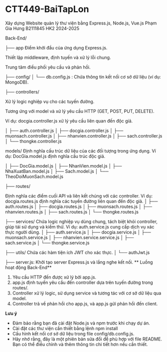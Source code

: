 # CTT449-BaiTapLon
Xây dựng Website quản lý thư viện bằng Express.js, Node.js, Vue.js
Phạm Gia Hưng B2111845 HK2 2024-2025

Back-End/

├── app
Điểm khởi đầu của ứng dụng Express.js.

Thiết lập middleware, định tuyến và xử lý lỗi chung.

Trung tâm điều phối yêu cầu và phản hồi.



├── config/ 
│   └── db.config.js : Chứa thông tin kết nối cơ sở dữ liệu (ví dụ: MongoDB). 

├── controllers/

Xử lý logic nghiệp vụ cho các tuyến đường.

Tương ứng với model và xử lý yêu cầu HTTP (GET, POST, PUT, DELETE).

Ví dụ: docgia.controller.js xử lý yêu cầu liên quan đến độc giả.

│   ├── auth.controller.js
│   ├── docgia.controller.js
│   ├── muonsach.controller.js
│   ├── nhanvien.controller.js
│   ├── sach.controller.js
│   └── thongke.controller.js


models/
Định nghĩa cấu trúc dữ liệu của các đối tượng trong ứng dụng.
Ví dụ: DocGia.model.js định nghĩa cấu trúc độc giả.

│   ├── DocGia.model.js
│   ├── NhanVien.model.js
│   ├── NhaXuatBan.model.js
│   ├── Sach.model.js
│   └── TheoDoiMuonSach.model.js


├── routes/

Định nghĩa các điểm cuối API và liên kết chúng với các controller.
Ví dụ: docgia.routes.js định nghĩa các tuyến đường liên quan đến độc giả.
│   ├── auth.routes.js
│   ├── docgia.routes.js
│   ├── muonsach.routes.js
│   ├── nhanvien.routes.js
│   ├── sach.routes.js
│   └── thongke.routes.js


├── services/
Chứa logic nghiệp vụ dùng chung, tách biệt khỏi controller, giúp tái sử dụng và kiểm thử.
Ví dụ: auth.service.js cung cấp dịch vụ xác thực người dùng.
│   ├── auth.service.js
│   ├── docgia.service.js
│   ├── muonsach.service.js
│   ├── nhanvien.service.service.js
│   ├── sach.service.js
│   └── thongke.service.js


├── utils/
Chứa các hàm tiện ích JWT cho xác thực.
│   └── authJwt.js


├── server.js: Khởi tạo server Express.js và lắng nghe kết nối.
**
Luồng hoạt động Back-End**

1.  Yêu cầu HTTP đến được xử lý bởi app.js.
2.  app.js định tuyến yêu cầu đến controller dựa trên tuyến đường trong routes/.
3.  Controller xử lý logic, sử dụng service và tương tác với cơ sở dữ liệu qua model.
4. Controller trả về phản hồi cho app.js, và app.js gửi phản hồi đến client.

   
**Lưu ý**
- Đảm bảo rằng bạn đã cài đặt Node.js và npm trước khi chạy dự án.
- Cài đặt các thư viện cần thiết bằng lệnh npm install
- Cấu hình kết nối cơ sở dữ liệu trong file config/db.config.js.
- Hãy nhớ rằng, đây là một phiên bản sửa đổi để phù hợp với file README. Bạn có thể điều chỉnh và thêm thông tin chi tiết hơn nếu cần thiết.
